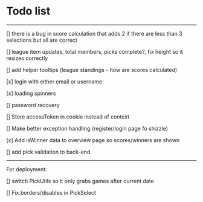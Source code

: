 # Todo list

***

[] there is a bug in score calculation that adds 2 if there are less than 3 selections but all are correct

[] league item updates, total members, picks complete?, fix height so it resizes correctly

[] add helper tooltips (league standings - how are scores calculated)

[x] login with either email or username

[x] loading spinners

[] password recovery

[] Store accessToken in cookie instead of context

[] Make better exception handling (register/login page fo shizzle)

[x] Add isWinner data to overview page so scores/winners are shown

[] add pick validation to back-end

***

For deployment:

[] switch PickUtils so it only grabs games after current date

[] Fix borders/disables in PickSelect